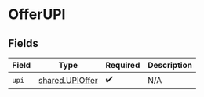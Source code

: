 # OfferUPI


## Fields

| Field                                              | Type                                               | Required                                           | Description                                        |
| -------------------------------------------------- | -------------------------------------------------- | -------------------------------------------------- | -------------------------------------------------- |
| `upi`                                              | [shared.UPIOffer](../../models/shared/upioffer.md) | :heavy_check_mark:                                 | N/A                                                |